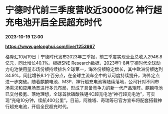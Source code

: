 # 宁德时代前三季度营收近3000亿 神行超充电池开启全民超充时代

**2023-10-19 12:00**

**https://www.gelonghui.com/live/1253987**

格隆汇10月19日｜宁德时代发布2023年三季报，前三季度实现营业总收入2946.8亿元，同比增长40.1%。根据SNE Research数据，2023年1-8月宁德时代全球动力电池使用量市场份额持续排名全球第一，海外份额稳定增长，其中欧洲份额达到34.9%，同比增长8.1个百分点，在全球主流车企中的认可度持续提升，海外定点进一步突破。随着麒麟电池、M3P、神行超充电池等陆续落地，公司针对不同市场需求和应用场景进行多元布局，形成了具备竞争力的新一代产品矩阵。麒麟电池已交付极氪、落地理想，全球首款磷酸铁锂4C超充电池“神行超充电池”，可实现“充电10分钟，续航400公里”。目前，阿维塔、奇瑞等已官方宣布将配套搭载神行超充电池，开启全民超充时代。